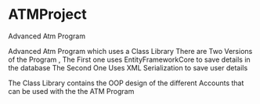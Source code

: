 # ATMProject
 Advanced Atm Program

Advanced Atm Program which uses a Class Library 
There are Two Versions of the Program , The First one uses EntityFrameworkCore to save details in the database 
The Second One Uses XML Serialization to save user details

The Class Library contains the OOP design of the different Accounts that can be used with the the ATM Program
